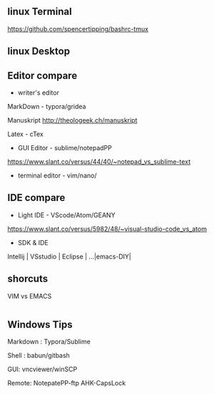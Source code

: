 ## linux Terminal
 https://github.com/spencertipping/bashrc-tmux

## linux Desktop



## Editor compare
- writer's editor 

MarkDown - typora/gridea

Manuskript http://theologeek.ch/manuskript

Latex - cTex

- GUI Editor - sublime/notepadPP 

https://www.slant.co/versus/44/40/~notepad_vs_sublime-text

- terminal editor - vim/nano/

## IDE compare
- Light IDE - VScode/Atom/GEANY

https://www.slant.co/versus/5982/48/~visual-studio-code_vs_atom

- SDK & IDE 

Intellij | VSstudio | Eclipse | ...|emacs-DIY|


## shorcuts
VIM vs EMACS
``` 

```
## Windows Tips

Markdown : Typora/Sublime

Shell : babun/gitbash

GUI: vncviewer/winSCP

Remote: NotepatePP-ftp AHK-CapsLock


